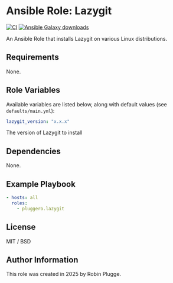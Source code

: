 # Ansible Role: Lazygit

[![CI](https://github.com/pluggero/ansible-role-lazygit/actions/workflows/ci.yml/badge.svg)](https://github.com/pluggero/ansible-role-lazygit/actions/workflows/ci.yml) [![Ansible Galaxy downloads](https://img.shields.io/ansible/role/d/pluggero/lazygit?label=Galaxy%20downloads&logo=ansible&color=%23096598)](https://galaxy.ansible.com/ui/standalone/roles/pluggero/lazygit)

An Ansible Role that installs Lazygit on various Linux distributions.

## Requirements

None.

## Role Variables

Available variables are listed below, along with default values (see `defaults/main.yml`):

```yaml
lazygit_version: "x.x.x"
```

The version of Lazygit to install

## Dependencies

None.

## Example Playbook

```yaml
- hosts: all
  roles:
    - pluggero.lazygit
```

## License

MIT / BSD

## Author Information

This role was created in 2025 by Robin Plugge.

